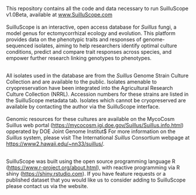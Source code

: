 This repository contains all the code and data necessary to run SuilluScope v1.0Beta, available at www.SuilluScope.com
<br><br>
SuilluScope is an interactive, open access database for <i>Suillus</i> fungi, a model genus for ectomycorrhizal ecology and evolution. 
This platform provides data on the phenotypic traits and responses of genome-sequenced isolates, aiming to help researchers identify optimal culture conditions, predict and compare trait responses across species, and empower further research linking genotypes to phenotypes.
<br><br>


All isolates used in the database are from the <i>Suillus</i> Genome Strain Culture Collection and are available to the public. Isolates amenable to cryopreservation have been integrated into the Agricultural Research Culture Collection (NRRL). Accession numbers for these strains are listed in the SuilluScope metadata tab. Isolates which cannot be cryopreserved are available by contacting the author via the SuilluScope interface.
<br><br>
Genomic resources for these cultures are available on the MycoCosm Suillus web portal (https://mycocosm.jgi.doe.gov/Suillus/Suillus.info.html) opperated by DOE Joint Genome Institut$
For more information on the <i>Suillus</i> system, please visit The International <i>Suillus</i> Consortium webpage at https://www2.hawaii.edu/~nn33/suillus/.
<br><br>

SuilluScope was built using the open source programming language R (https://www.r-project.org/about.html), with reactive programming via R shiny
(https://shiny.rstudio.com). If you have feature requests or a published dataset that you would like us to consider adding to SuilluScope
please contact us via the website.



